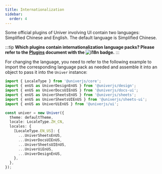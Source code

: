 ```yaml
---
title: Internationalization
sidebar:
  order: 4
---
```


Some official plugins of Univer involving UI contain two languages: Simplified Chinese and English. The default language is Simplified Chinese.

:::tip
**Which plugins contain internationalization language packs? Please refer to the [Plugins](/api) document with the ![i18n](https://img.shields.io/badge/zh--CN%20%7C%20en--US-cornflowerblue?label=i18n) badge.**
:::

For changing the language, you need to refer to the following example to import the corresponding language pack as needed and assemble it into an object to pass it into the `Univer` instance:

```typescript title="main.ts"
import { LocaleType } from '@univerjs/core';
import { enUS as UniverDesignEnUS } from '@univerjs/design';
import { enUS as UniverDocsUIEnUS } from '@univerjs/docs-ui';
import { enUS as UniverSheetsEnUS } from '@univerjs/sheets';
import { enUS as UniverSheetsUIEnUS } from '@univerjs/sheets-ui';
import { enUS as UniverUiEnUS } from '@univerjs/ui';

const univer = new Univer({
  theme: defaultTheme,
  locale: LocaleType.ZH_CN,
  locales: {
    [LocaleType.EN_US]: {
      ...UniverSheetsEnUS,
      ...UniverDocsUIEnUS,
      ...UniverSheetsUIEnUS,
      ...UniverUiEnUS,
      ...UniverDesignEnUS,
    },
  },
});
```
